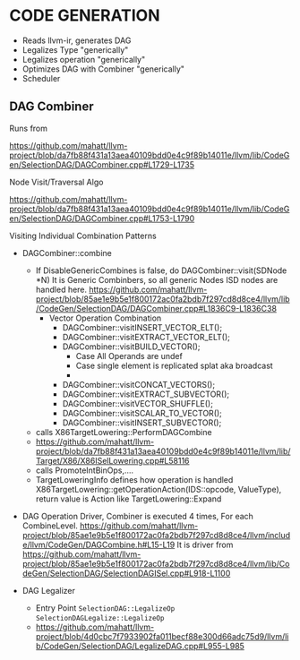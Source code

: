 
# CODE GENERATION 
* Reads llvm-ir, generates DAG
* Legalizes Type "generically"
* Legalizes operation "generically"
* Optimizes DAG with Combiner "generically"
* Scheduler
## DAG Combiner
Runs from

  https://github.com/mahatt/llvm-project/blob/da7fb88f431a13aea40109bdd0e4c9f89b14011e/llvm/lib/CodeGen/SelectionDAG/DAGCombiner.cpp#L1729-L1735

Node Visit/Traversal Algo

  https://github.com/mahatt/llvm-project/blob/da7fb88f431a13aea40109bdd0e4c9f89b14011e/llvm/lib/CodeGen/SelectionDAG/DAGCombiner.cpp#L1753-L1790

Visiting Individual Combination Patterns

+ DAGCombiner::combine
  - If DisableGenericCombines is false, do DAGCombiner::visit(SDNode *N)
    It is Generic Combinbers, so all generic Nodes ISD nodes are handled here.
    https://github.com/mahatt/llvm-project/blob/85ae1e9b5e1f800172ac0fa2bdb7f297cd8d8ce4/llvm/lib/CodeGen/SelectionDAG/DAGCombiner.cpp#L1836C9-L1836C38
    * Vector Operation Combination
      + DAGCombiner::visitINSERT_VECTOR_ELT();
      + DAGCombiner::visitEXTRACT_VECTOR_ELT();
      + DAGCombiner::visitBUILD_VECTOR();
          - Case All Operands are undef
          - Case single element is replicated  splat aka broadcast
          - 
      + DAGCombiner::visitCONCAT_VECTORS();
      + DAGCombiner::visitEXTRACT_SUBVECTOR();
      + DAGCombiner::visitVECTOR_SHUFFLE();
      + DAGCombiner::visitSCALAR_TO_VECTOR();
      + DAGCombiner::visitINSERT_SUBVECTOR();
  - calls X86TargetLowering::PerformDAGCombine
  - https://github.com/mahatt/llvm-project/blob/da7fb88f431a13aea40109bdd0e4c9f89b14011e/llvm/lib/Target/X86/X86ISelLowering.cpp#L58116
  - calls PromoteIntBinOps,....
  - TargetLoweringInfo defines how operation is handled X86TargetLowering::getOperationAction(IDS::opcode, ValueType), return value is Action like TargetLowering::Expand
 
+ DAG Operation Driver, Combiner is executed 4 times, For each CombineLevel.
  https://github.com/mahatt/llvm-project/blob/85ae1e9b5e1f800172ac0fa2bdb7f297cd8d8ce4/llvm/include/llvm/CodeGen/DAGCombine.h#L15-L19
  It is driver from
  https://github.com/mahatt/llvm-project/blob/85ae1e9b5e1f800172ac0fa2bdb7f297cd8d8ce4/llvm/lib/CodeGen/SelectionDAG/SelectionDAGISel.cpp#L918-L1100
  
+ DAG Legalizer
  - Entry Point `SelectionDAG::LegalizeOp` `SelectionDAGLegalize::LegalizeOp` 
  - https://github.com/mahatt/llvm-project/blob/4d0cbc7f7933902fa011becf88e300d66adc75d9/llvm/lib/CodeGen/SelectionDAG/LegalizeDAG.cpp#L955-L985
  
